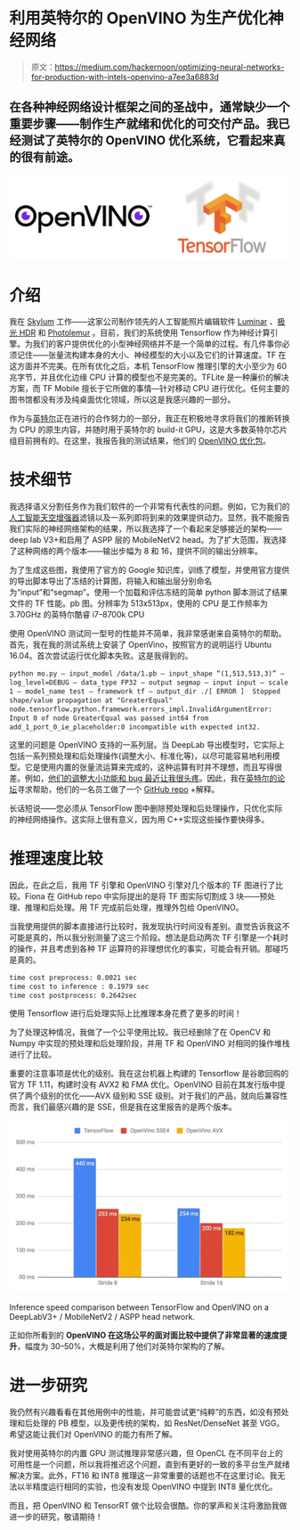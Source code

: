 # 利用英特尔的 OpenVINO 为生产优化神经网络

> 原文：<https://medium.com/hackernoon/optimizing-neural-networks-for-production-with-intels-openvino-a7ee3a6883d>

## 在各种神经网络设计框架之间的圣战中，通常缺少一个重要步骤——制作生产就绪和优化的可交付产品。我已经测试了英特尔的 OpenVINO 优化系统，它看起来真的很有前途。

![](img/81510128c7064dccb2fd03ff035b8b9c.png)

# 介绍

我在 [Skylum](https://skylum.com) 工作——这家公司制作领先的人工智能照片编辑软件 [Luminar](https://skylum.com/luminar) 、[极光 HDR](https://skylum.com/aurorahdr) 和 [Photolemur](https://photolemur.com) 。目前，我们的系统使用 Tensorflow 作为神经计算引擎。为我们的客户提供优化的小型神经网络并不是一个简单的过程。有几件事你必须记住——张量流构建本身的大小、神经模型的大小以及它们的计算速度。TF 在这方面并不完美。在所有优化之后，本机 TensorFlow 推理引擎的大小至少为 60 兆字节，并且优化边缘 CPU 计算的模型也不是完美的。TFLite 是一种廉价的解决方案，而 TF Mobile 擅长于它所做的事情—针对移动 CPU 进行优化。任何主要的图书馆都没有涉及纯桌面优化领域，所以这是我感兴趣的一部分。

作为与[英特尔](https://intel.com)正在进行的合作努力的一部分，我正在积极地寻求将我们的推断转换为 CPU 的原生内容，并随时用于英特尔的 build-it GPU，这是大多数英特尔芯片组目前拥有的。在这里，我报告我的测试结果，他们的 [OpenVINO 优化包](https://software.intel.com/en-us/openvino-toolkit)。

# 技术细节

我选择语义分割任务作为我们软件的一个非常有代表性的问题。例如，它为我们的[人工智能天空增强器](https://www.youtube.com/watch?v=ScbyevtYiiE)滤镜以及一系列即将到来的效果提供动力。显然，我不能报告我们实际的神经网络架构的结果，所以我选择了一个看起来足够接近的架构——deep lab V3+和启用了 ASPP 层的 MobileNetV2 head。为了扩大范围，我选择了这种网络的两个版本——输出步幅为 8 和 16，提供不同的输出分辨率。

为了生成这些图，我使用了官方的 Google 知识库，训练了模型，并使用官方提供的导出脚本导出了冻结的计算图，将输入和输出层分别命名为“input”和“segmap”。使用一个加载和评估冻结的简单 python 脚本测试了结果文件的 TF 性能。pb 图。分辨率为 513x513px，使用的 CPU 是工作频率为 3.70GHz 的英特尔酷睿 i7–8700k CPU

使用 OpenVINO 测试同一型号的性能并不简单，我非常感谢来自英特尔的帮助。首先，我在我的测试系统上安装了 OpenVino，按照官方的说明运行 Ubuntu 16.04。首次尝试运行优化脚本失败。这是我得到的。

```
python mo.py — input_model /data/1.pb — input_shape “(1,513,513,3)” — log_level=DEBUG — data_type FP32 — output segmap — input input — scale 1 — model_name test — framework tf — output_dir ./[ ERROR ]  Stopped shape/value propagation at "GreaterEqual" node.tensorflow.python.framework.errors_impl.InvalidArgumentError: Input 0 of node GreaterEqual was passed int64 from add_1_port_0_ie_placeholder:0 incompatible with expected int32.
```

这里的问题是 OpenVINO 支持的一系列层。当 DeepLab 导出模型时，它实际上包括一系列预处理和后处理操作(调整大小、标准化等)，以尽可能容易地利用模型。它是使用内置的张量流运算来完成的，这种运算有时并不理想，而且写得很差。例如，[他们的调整大小功能和 bug 最近让我很头疼](https://hackernoon.com/how-tensorflows-tf-image-resize-stole-60-days-of-my-life-aba5eb093f35)。因此，我在[英特尔的论坛](https://software.intel.com/en-us/comment/1930073#comment-1930073)寻求帮助，他们的一名员工做了一个 [GitHub repo](https://github.com/FionaZZ92/OpenVINO) +解释。

长话短说——您必须从 TensorFlow 图中删除预处理和后处理操作，只优化实际的神经网络操作。这实际上很有意义，因为用 C++实现这些操作要快得多。

# 推理速度比较

因此，在此之后，我用 TF 引擎和 OpenVINO 引擎对几个版本的 TF 图进行了比较。Fiona 在 GitHub repo 中实际提出的是将 TF 图实际切割成 3 块——预处理、推理和后处理。用 TF 完成前后处理，推理外包给 OpenVINO。

当我使用提供的脚本直接进行比较时，我发现执行时间没有差别。直觉告诉我这不可能是真的，所以我分别测量了这三个阶段。想法是启动两次 TF 引擎是一个耗时的操作，并且考虑到各种 TF 运算符的非理想优化的事实，可能会有开销。那碰巧是真的。

```
time cost preprocess: 0.0021 sec
time cost to inference : 0.1979 sec
time cost postprocess: 0.2642sec
```

使用 Tensorflow 进行后处理实际上比推理本身花费了更多的时间！

为了处理这种情况，我做了一个公平使用比较。我已经删除了在 OpenCV 和 Numpy 中实现的预处理和后处理阶段，并用 TF 和 OpenVINO 对相同的操作堆栈进行了比较。

重要的注意事项是优化的级别。我在这台机器上构建的 Tensorflow 是谷歌回购的官方 TF 1.11，构建时没有 AVX2 和 FMA 优化。OpenVINO 目前在其发行版中提供了两个级别的优化——AVX 级别和 SSE 级别。对于我们的产品，就向后兼容性而言，我们最感兴趣的是 SSE，但是我在这里报告的是两个版本。

![](img/8577bd4ac85d5829745ca71b311e87d3.png)

Inference speed comparison between TensorFlow and OpenVINO on a DeepLabV3+ / MobileNetV2 / ASPP head network.

正如你所看到的 **OpenVINO 在这场公平的面对面比较中提供了非常显著的速度提升**，幅度为 30–50%，大概是利用了他们对英特尔架构的了解。

# 进一步研究

我仍然有兴趣看看在其他用例中的性能，并可能尝试更“纯粹”的东西，如没有预处理和后处理的 PB 模型，以及更传统的架构，如 ResNet/DenseNet 甚至 VGG。希望这能让我们对 OpenVINO 的能力有所了解。

我对使用英特尔的内置 GPU 测试推理非常感兴趣，但 OpenCL 在不同平台上的可用性是一个问题，所以我将推迟这个问题，直到有更好的一致的多平台生产就绪解决方案。此外，FT16 和 INT8 推理这一非常重要的话题也不在这里讨论。我无法以半精度运行相同的实验，也没有发现 OpenVINO 中提到 INT8 量化优化。

而且，把 OpenVINO 和 TensorRT 做个比较会很酷。你的掌声和关注将激励我做进一步的研究，敬请期待！
